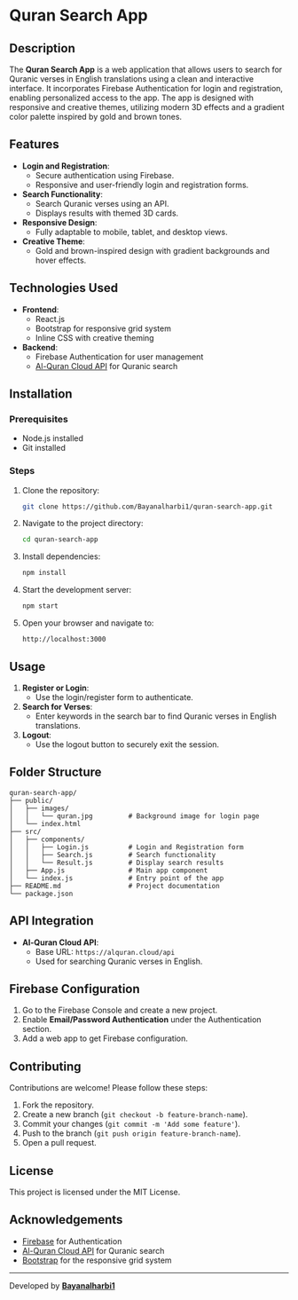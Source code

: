 # Quran Search App

## Description
The **Quran Search App** is a web application that allows users to search for Quranic verses in English translations using a clean and interactive interface. It incorporates Firebase Authentication for login and registration, enabling personalized access to the app. The app is designed with responsive and creative themes, utilizing modern 3D effects and a gradient color palette inspired by gold and brown tones.

## Features
- **Login and Registration**:
  - Secure authentication using Firebase.
  - Responsive and user-friendly login and registration forms.
- **Search Functionality**:
  - Search Quranic verses using an API.
  - Displays results with themed 3D cards.
- **Responsive Design**:
  - Fully adaptable to mobile, tablet, and desktop views.
- **Creative Theme**:
  - Gold and brown-inspired design with gradient backgrounds and hover effects.

## Technologies Used
- **Frontend**:
  - React.js
  - Bootstrap for responsive grid system
  - Inline CSS with creative theming
- **Backend**:
  - Firebase Authentication for user management
  - [Al-Quran Cloud API](https://alquran.cloud/api) for Quranic search

## Installation
### Prerequisites
- Node.js installed
- Git installed

### Steps
1. Clone the repository:
   ```bash
   git clone https://github.com/Bayanalharbi1/quran-search-app.git
   ```
2. Navigate to the project directory:
   ```bash
   cd quran-search-app
   ```
3. Install dependencies:
   ```bash
   npm install
   ```
4. Start the development server:
   ```bash
   npm start
   ```
5. Open your browser and navigate to:
   ```
   http://localhost:3000
   ```

## Usage
1. **Register or Login**:
   - Use the login/register form to authenticate.
2. **Search for Verses**:
   - Enter keywords in the search bar to find Quranic verses in English translations.
3. **Logout**:
   - Use the logout button to securely exit the session.

## Folder Structure
```
quran-search-app/
├── public/
│   ├── images/
│   │   └── quran.jpg         # Background image for login page
│   └── index.html
├── src/
│   ├── components/
│   │   ├── Login.js          # Login and Registration form
│   │   ├── Search.js         # Search functionality
│   │   └── Result.js         # Display search results
│   ├── App.js                # Main app component
│   └── index.js              # Entry point of the app
├── README.md                 # Project documentation
└── package.json
```

## API Integration
- **Al-Quran Cloud API**:
  - Base URL: `https://alquran.cloud/api`
  - Used for searching Quranic verses in English.

## Firebase Configuration
1. Go to the Firebase Console and create a new project.
2. Enable **Email/Password Authentication** under the Authentication section.
3. Add a web app to get Firebase configuration.


## Contributing
Contributions are welcome! Please follow these steps:
1. Fork the repository.
2. Create a new branch (`git checkout -b feature-branch-name`).
3. Commit your changes (`git commit -m 'Add some feature'`).
4. Push to the branch (`git push origin feature-branch-name`).
5. Open a pull request.

## License
This project is licensed under the MIT License.

## Acknowledgements
- [Firebase](https://firebase.google.com/) for Authentication
- [Al-Quran Cloud API](https://alquran.cloud/api) for Quranic search
- [Bootstrap](https://getbootstrap.com/) for the responsive grid system

---

Developed by **[Bayanalharbi1](https://github.com/Bayanalharbi1)**

